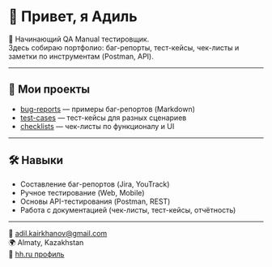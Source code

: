 # 👋 Привет, я Адиль  

🎯 Начинающий QA Manual тестировщик.  
Здесь собираю портфолио: баг-репорты, тест-кейсы, чек-листы и заметки по инструментам (Postman, API).  

---

## 📂 Мои проекты
- [bug-reports](https://github.com/adilkairkhanov/bug-reports) — примеры баг-репортов (Markdown)  
- [test-cases](https://github.com/adilkairkhanov/test-cases) — тест-кейсы для разных сценариев  
- [checklists](https://github.com/adilkairkhanov/checklists) — чек-листы по функционалу и UI  



---

## 🛠️ Навыки
- Составление баг-репортов (Jira, YouTrack)  
- Ручное тестирование (Web, Mobile)  
- Основы API-тестирования (Postman, REST)  
- Работа с документацией (чек-листы, тест-кейсы, отчётность)  

---

📩 adil.kairkhanov@gmail.com  
🌍 Almaty, Kazakhstan  
🔗 [hh.ru профиль](https://hh.kz/resume/36cb47daff08ab71ae0039ed1f3843504c3164)

